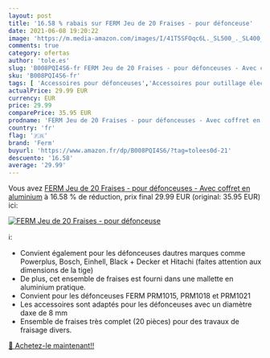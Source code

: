 ```yaml
---
layout: post
title: '16.58 % rabais sur FERM Jeu de 20 Fraises - pour défonceuse'
date: 2021-06-08 19:20:22
image: 'https://m.media-amazon.com/images/I/41T5SFOqc6L._SL500_._SL400_.jpg'
comments: true
category: ofertas
author: 'tole.es'
slug: 'B008PQI4S6-fr FERM Jeu de 20 Fraises - pour défonceuses - Avec coffret...'
sku: 'B008PQI4S6-fr'
tags: [ 'Accessoires pour défonceuses','Accessoires pour outillage électroportatif','Bricolage','Fraises pour défonceuses','Fraises rotatives pour outils électriques','Outillage à main et électroportatif','ferm', ]
actualPrice: 29.99 EUR
currency: EUR
price: 29.99
comparePrice: 35.95 EUR
prodname: 'FERM Jeu de 20 Fraises - pour défonceuses - Avec coffret en aluminium'
country: 'fr'
flag: '🇫🇷'
brand: 'Ferm'
buyurl: 'https://www.amazon.fr/dp/B008PQI4S6/?tag=tolees0d-21'
descuento: '16.58'
average: '29.99'
---
```


Vous avez [FERM Jeu de 20 Fraises - pour défonceuses - Avec coffret en aluminium](https://www.amazon.fr/dp/B008PQI4S6/?tag=tolees0d-21)  à  16.58 % de réduction, prix final  29.99 EUR (original: 35.95 EUR) ici:

[![FERM Jeu de 20 Fraises - pour défonceuse](https://m.media-amazon.com/images/I/41T5SFOqc6L._SL500_._SL400_.jpg)](https://www.amazon.fr/dp/B008PQI4S6/?tag=tolees0d-21)

ℹ️:

- Convient également pour les défonceuses dautres marques comme Powerplus, Bosch, Einhell, Black + Decker et Hitachi (faites attention aux dimensions de la tige)
- De plus, cet ensemble de fraises est fourni dans une mallette en aluminium pratique.
- Convient pour les défonceuses FERM PRM1015, PRM1018 et PRM1021
- Les accessoires sont adaptés pour les défonceuses avec un diamètre daxe de 8 mm
- Ensemble de fraises très complet (20 pièces) pour des travaux de fraisage divers.

[🛒 Achetez-le maintenant!!](https://www.amazon.fr/dp/B008PQI4S6/?tag=tolees0d-21)
